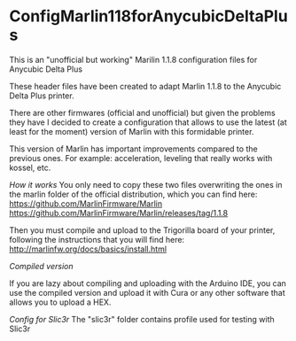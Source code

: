 # ConfigMarlin118forAnycubicDeltaPlus

This is an "unofficial but working" Marilin 1.1.8 configuration files for Anycubic Delta Plus

These header files have been created to adapt Marlin 1.1.8 to the Anycubic Delta Plus printer.

There are other firmwares (official and unofficial) but given the problems they have I decided to create a configuration that allows to use the latest (at least for the moment) version of Marlin with this formidable printer.

This version of Marlin has important improvements compared to the previous ones. For example: acceleration, leveling that really works with kossel, etc.

*How it works*
You only need to copy these two files overwriting the ones in the marlin folder of the official distribution, which you can find here:
https://github.com/MarlinFirmware/Marlin
https://github.com/MarlinFirmware/Marlin/releases/tag/1.1.8

Then you must compile and upload to the Trigorilla board of your printer, following the instructions that you will find here:
http://marlinfw.org/docs/basics/install.html

*Compiled version*

If you are lazy about compiling and uploading with the Arduino IDE, you can use the compiled version and upload it with Cura or any other software that allows you to upload a HEX.

*Config for Slic3r*
The "slic3r" folder contains profile used for testing with Slic3r


